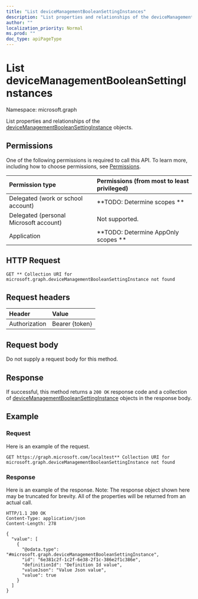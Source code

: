 ```yaml
---
title: "List deviceManagementBooleanSettingInstances"
description: "List properties and relationships of the deviceManagementBooleanSettingInstance objects."
author: ""
localization_priority: Normal
ms.prod: ""
doc_type: apiPageType
---
```


# List deviceManagementBooleanSettingInstances

Namespace: microsoft.graph

List properties and relationships of the [deviceManagementBooleanSettingInstance](../resources/devicemanagementbooleansettinginstance.md) objects.

## Permissions
One of the following permissions is required to call this API. To learn more, including how to choose permissions, see [Permissions](/concepts/permissions-reference.md).

|Permission type|Permissions (from most to least privileged)|
|:---|:---|
|Delegated (work or school account)|**TODO: Determine scopes **|
|Delegated (personal Microsoft account)|Not supported.|
|Application|**TODO: Determine AppOnly scopes **|

## HTTP Request
<!-- {
  "blockType": "ignored"
}
-->
``` http
GET ** Collection URI for microsoft.graph.deviceManagementBooleanSettingInstance not found
```

## Request headers
|Header|Value|
|:---|:---|
|Authorization|Bearer {token}|

## Request body
Do not supply a request body for this method.

## Response
If successful, this method returns a `200 OK` response code and a collection of [deviceManagementBooleanSettingInstance](../resources/devicemanagementbooleansettinginstance.md) objects in the response body.

## Example

### Request
Here is an example of the request.
<!-- {
  "blockType": "request",
  "name": "get_devicemanagementbooleansettinginstance"
}
-->
``` http
GET https://graph.microsoft.com/localtest** Collection URI for microsoft.graph.deviceManagementBooleanSettingInstance not found
```

### Response
Here is an example of the response. Note: The response object shown here may be truncated for brevity. All of the properties will be returned from an actual call.
<!-- {
  "blockType": "response",
  "truncated": true,
  "@odata.type": "collection(microsoft.graph.devicemanagementbooleansettinginstance)"
}
-->
``` http
HTTP/1.1 200 OK
Content-Type: application/json
Content-Length: 278

{
  "value": [
    {
      "@odata.type": "#microsoft.graph.deviceManagementBooleanSettingInstance",
      "id": "6e381c2f-1c2f-6e38-2f1c-386e2f1c386e",
      "definitionId": "Definition Id value",
      "valueJson": "Value Json value",
      "value": true
    }
  ]
}
```

